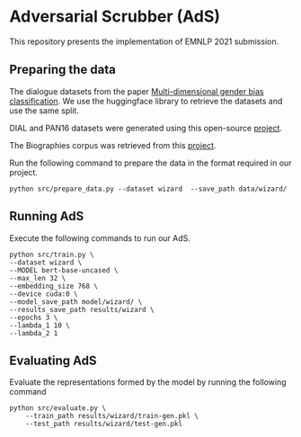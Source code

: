 # Adversarial Scrubber (AdS)

This repository presents the implementation of EMNLP 2021 submission.

## Preparing the data

The dialogue datasets from the paper [Multi-dimensional gender bias classification](https://arxiv.org/pdf/2005.00614.pdf). We use the huggingface library to retrieve the datasets and use the same split.

DIAL and PAN16 datasets were generated using this open-source [project](https://github.com/yanaiela/demog-text-removal).

The Biographies corpus was retrieved from this [project](https://github.com/Microsoft/biosbias).

Run the following command to prepare the data in the format required in our project.
```
python src/prepare_data.py --dataset wizard  --save_path data/wizard/ 
```

## Running AdS

Execute the following commands to run our AdS.

```
python src/train.py \
--dataset wizard \
--MODEL bert-base-uncased \
--max_len 32 \
--embedding_size 768 \
--device cuda:0 \
--model_save_path model/wizard/ \
--results_save_path results/wizard \
--epochs 3 \
--lambda_1 10 \
--lambda_2 1
```

## Evaluating AdS
Evaluate the representations formed by the model by running the following command

```
python src/evaluate.py \
    --train_path results/wizard/train-gen.pkl \
    --test_path results/wizard/test-gen.pkl
```